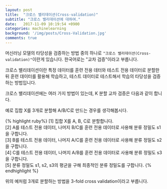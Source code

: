 ```yaml
---
layout: post
title:  "크로스 밸리데이션(Cross-validation)"
subtitle: "크로스 밸리데이션에 대하여."
date:   2017-11-09 10:19:54 +0900
categories: machinelearning
background: '/img/posts/Cross-Validation.jpg'
comments: true
---
```

머신러닝 모델의 타당성을 검증하는 방법 중의 하나로 `"크로스 밸리데이션(Cross-validation)"`이란게 있습니다. 한국어로는 "교차 검증"이라고 부릅니다.

크로스 밸리데이션이란 특정 데이터를 훈련 전용 데터와 테스트 전용 데이터로 분할한 뒤 훈련 데이터를 활용해 학습하고, 테스트 데이터로 테스트해서 학습의 타당성을 검증하는 방법입니다.

크로스 밸리데이션에는 여러 가지 방법이 있는데, K 분할 교차 검증은 다음과 같이 합니다.

예로 집합 X를 3개로 분할해 A/B/C로 만드는 경우를 생각해봅시다.

{% highlight ruby%}
[1] 집합 X를 A, B, C로 분할합니다.  
[2] A를 테스트 전용 데이터, 나머지 B/C를 훈련 전용 데이터로 사용해 분류 정밀도 s1을 구합니다.  
[3] B를 테스트 전용 데이터, 나머지 A/C를 훈련 전용 데이터로 사용해 분류 정밀도 s2을 구합니다.  
[4] C를 테스트 전용 데이터, 나머지 A/B를 훈련 전용 데이터로 사용해 분류 정밀도 s3을 구합니다.  
[5] 분류 정밀도 s1, s2, s3의 평균을 구해 최종적인 분류 정밀도를 구합니다. 
{% endhighlight %}

위의 예처럼 3개로 분할하는 방법을 3-fold cross validation이라고 부릅니다.